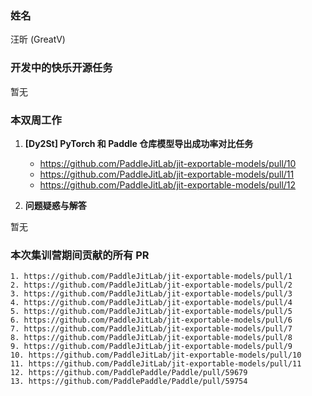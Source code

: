 ### 姓名

汪昕 (GreatV)

### 开发中的快乐开源任务

暂无

### 本双周工作

1. **[Dy2St] PyTorch 和 Paddle 仓库模型导出成功率对比任务**

    - https://github.com/PaddleJitLab/jit-exportable-models/pull/10
    - https://github.com/PaddleJitLab/jit-exportable-models/pull/11
    - https://github.com/PaddleJitLab/jit-exportable-models/pull/12

2. **问题疑惑与解答**

暂无

### 本次集训营期间贡献的所有 PR

    1. https://github.com/PaddleJitLab/jit-exportable-models/pull/1
    2. https://github.com/PaddleJitLab/jit-exportable-models/pull/2
    3. https://github.com/PaddleJitLab/jit-exportable-models/pull/3
    4. https://github.com/PaddleJitLab/jit-exportable-models/pull/4
    5. https://github.com/PaddleJitLab/jit-exportable-models/pull/5
    6. https://github.com/PaddleJitLab/jit-exportable-models/pull/6
    7. https://github.com/PaddleJitLab/jit-exportable-models/pull/7
    8. https://github.com/PaddleJitLab/jit-exportable-models/pull/8
    9. https://github.com/PaddleJitLab/jit-exportable-models/pull/9
    10. https://github.com/PaddleJitLab/jit-exportable-models/pull/10
    11. https://github.com/PaddleJitLab/jit-exportable-models/pull/11
    12. https://github.com/PaddlePaddle/Paddle/pull/59679
    13. https://github.com/PaddlePaddle/Paddle/pull/59754
